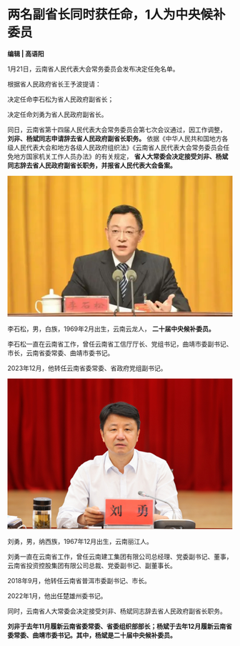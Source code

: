 # 两名副省长同时获任命，1人为中央候补委员

**编辑 | 高语阳**

1月21日，云南省人民代表大会常务委员会发布决定任免名单。

根据省人民政府省长王予波提请：

决定任命李石松为省人民政府副省长；

决定任命刘勇为省人民政府副省长。

同日，云南省第十四届人民代表大会常务委员会第七次会议通过，因工作调整， **刘非、杨斌同志申请辞去省人民政府副省长职务。**
依据《中华人民共和国地方各级人民代表大会和地方各级人民政府组织法》《云南省人民代表大会常务委员会任免地方国家机关工作人员办法》的有关规定，
**省人大常委会决定接受刘非、杨斌同志辞去省人民政府副省长职务，并报省人民代表大会备案。**

![4e09f2bc1d2bc9de4a48736e8bbfa0b9.jpg](https://raw.githubusercontent.com/qqhsx/qqnews_image/main/2024/01/21/两名副省长同时获任命，1人为中央候补委员/4e09f2bc1d2bc9de4a48736e8bbfa0b9.jpg)

李石松，男，白族，1969年2月出生，云南云龙人， **二十届中央候补委员。**

李石松一直在云南省工作，曾任云南省工信厅厅长、党组书记，曲靖市委副书记、市长，云南省委常委、曲靖市委书记。

2023年12月，他转任云南省委常委、省政府党组副书记。

![bd2b334a826eca1b89c3767a8e3a5281.jpg](https://raw.githubusercontent.com/qqhsx/qqnews_image/main/2024/01/21/两名副省长同时获任命，1人为中央候补委员/bd2b334a826eca1b89c3767a8e3a5281.jpg)

刘勇，男，纳西族，1967年12月出生，云南丽江人。

刘勇一直在云南省工作，曾任云南建工集团有限公司总经理、党委副书记、董事，云南省投资控股集团有限公司总裁、党委副书记、副董事长。

2018年9月，他转任云南省普洱市委副书记、市长。

2022年1月，他出任楚雄州委书记。

同时，云南省人大常委会决定接受刘非、杨斌同志辞去省人民政府副省长职务。

**刘非于去年11月履新云南省委常委、省委组织部部长；杨斌于去年12月履新云南省委常委、曲靖市委书记。其中，杨斌是二十届中央候补委员。**

